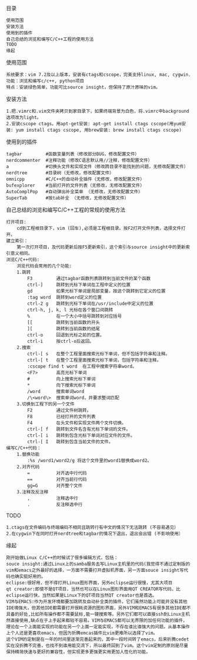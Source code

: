 目录

    使用范围
    安装方法
    使用到的插件
    自己总结的浏览和编写C/C++工程的使用方法 
    TODO
    缘起


使用范围
    
    系统要求：vim 7.2及以上版本，安装有ctags和cscope，完美支持linux, mac, cygwin.
    功能：浏览和编写c/c++, python项目
    特点：安装绿色简单，功能可比source insight，但保持了原汁原味的vim。


安装方法

    1.把.vimrc和.vim文件夹拷贝到家目录下，如果终端背景为白色，将.vimrc中background选项改为light。
    2.安装cscope ctags。用apt-get安装: apt-get install ctags cscope(用yum安装: yum install ctags cscope, 用brew安装: brew install ctags cscope)


使用到的插件    

    tagbar         #函数变量列表（修改部分BUG，修改配置文件）
    nerdcommenter  #注释功能（修改C语言默认用//注释，修改配置文件）
    a              #切换头文件和实现文件（修改跨目录不能找到的问题，无修改配置文件）
    nerdtree       #目录树（无修改，修改配置文件）
    omnicpp        #C/C++的自动补全插件（无修改，修改配置文件）
    bufexplorer    #当前打开的文件列表（无修改，无修改配置文件）
    AutoComplPop   #自动弹出补全菜单 （无修改，无修改配置文件）                                            
    SuperTab       #按tab补全 （无修改，无修改配置文件）                                            


自己总结的浏览和编写C/C++工程的常规的使用方法 

    打开项目:
        cd到工程根目录下，vim (回车),必须是工程根目录。按F2打开文件列表，选择文件打开。
    建立索引：
        第一次打开项目，及代码更新后按F5更新索引，这个索引与source insight中的更新索引意义相同。
    浏览C/C++代码:
        浏览代码会常用的几个功能:
        1.跳转
            F3         通过tagbar函数列表跳转到当前文件的某个函数
            ctrl-]     跳转到光标下单词在工程中定义的位置
            gd         如果光标下单词是局部变量，按这个跳转到它定义的位置
            :tag word  跳转到word定义的位置     
            ctrl-2 g   跳转到光标下单词在/usr/include中定义的位置
            ctrl-h, j, k, l 光标在各个窗口间跳转
            %          在一个大小中括号跳转到对应括号
            [[         跳转到当前函数的开头
            ][         跳转到当前函数的结尾
            ctrl-o     回退到光标之前的位置。
            ctrl-i     按ctrl-o后返回。
        2.搜索
            ctrl-[ s   在整个工程里面搜索光标下单词，但不包括字符串和注释。
            ctrl-[ t   在整个工程里面搜索光标下单词，包括字符串和注释。
            :cscope find t word  在工程中搜索字符串word。
            <F7>       高亮光标下单词
            #          向上搜索光标下单词
            *          向下搜索光标下单词
            /word      搜索单词word
            /\<word\>  搜索单词word，并要求整词匹配
        3.切换到工程下的另一个文件
            F2         通过文件树跳转。
            F8         已经打开的文件列表
            F4         在头文件和实现文件两个文件切换。
            ctrl-[ f   跳转到文件名含有光标下单词的文件。
            ctrl-[ i   跳转到包含光标下单词对应文件的文件。
            ctrl-[ I   跳转到包含当前文件的文件。
    编写C/C++代码：
        1.替换功能
            :%s /word1/word2/g 将这个文件里的word1替换成word2。
        2.对齐代码
            =          对齐选中行代码
            ==         对齐当前行代码
            gg=G       对齐整个文件
        3.注释及反注释
            ,          注释选中行
            .          反注释选中行


TODO

    1.ctags在文件编码与终端编码不相同且跳转行有中文的情况下无法跳转 (不容易遇见）
    2.在cygwin下在同时打开nerdtree和tagbar的情况下退出，退出会出错 (不影响使用）


缘起

    刚开始做Linux C/C++的时候试了很多编辑方式，包括：
    souce insight:通过Linux上的samba服务去写Linux主机里的代码(我觉得不通过定制版的vim和emacs之外最好的选择，一方面不需要打开虚拟机界面，另一方面souce insight写代码也确实挺好用的。
    eclipse:很好用，但不得打开Linux图形界面，另外eclipse运行很慢，尤其大项目
    qt creator:即使不是QT项目，当然也可以在Linux图形界面用QT CREATOR写代码，比eclipse运行快，当然如果是Linux下的QT项目当然QT creator也是首选。
    VIM与EMACS:作为开发环境都要加跳转及自动补全类的插件。它们虽然功能上可能并没有其他IDE境强大，但其他IDE都需要打开很耗资源的图形界面，另外VIM和EMACS有很多其他IDE都不具备的好处,比如所有操作都不需要鼠标,能一键搜索等。另外它们都可以直接ssh到Linux主机然直接使用,缺点在于上手起来都较不容易。VIM与EMACS都可以无界限的加任何功能的插件，理论在一个上面能实现的功能在另一个上面一定能实现，不存在谁比谁强大的问题。从基本操作上个人还是更喜欢emacs，但因为折腾emcas插件比vim更难所以选择了vim。
    这个VIM的定制是在一年的时间里逐渐完善起来的，其中一段时间转了emacs，后来折腾cedet实在没折腾不完善，也找不到谁用能交流下，所以最终回到了vim。这个vim定制的原则是尽量保持精简快速与更好的兼容性，但实现更多更强更实用更加人性化的功能。
